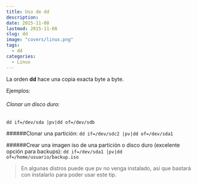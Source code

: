 ```yaml
---
title: Uso de dd
description: 
date: 2015-11-08
lastmod: 2015-11-08
slug: dd
image: "covers/linux.png"
tags:
  - dd
categories:
  - Linux
---
```



La orden **dd** hace una copia exacta byte a byte.

Ejemplos:

###### Clonar un disco duro:
`dd if=/dev/sda |pv|dd of=/dev/sdb`


######Clonar una partición:
`dd if=/dev/sdc2 |pv|dd of=/dev/sda1`


######Crear una imagen iso de una partición o disco duro (excelente opción para backups):
`dd if=/dev/sda1 |pv|dd of=/home/usuario/backup.iso`


> En algunas distros puede que pv no venga instalado, así que bastará con instalarlo para poder usar este tip.
